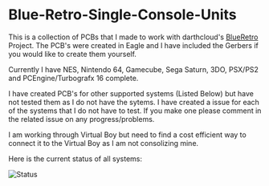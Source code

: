 # Blue-Retro-Single-Console-Units

This is a collection of PCBs that I made to work with darthcloud's [BlueRetro] Project. The PCB's were created in Eagle and I have included the Gerbers if you would like to create them yourself.

Currently I have NES, Nintendo 64, Gamecube, Sega Saturn, 3DO, PSX/PS2 and PCEngine/Turbografx 16 complete.

I have created PCB's for other supported systems (Listed Below) but have not tested them as I do not have the sytems. I have created a issue for each of the systems that I do not have to test. If you make one please comment in the related issue on any progress/problems.

I am working through Virtual Boy but need to find a cost efficient way to connect it to the Virtual Boy as I am not consolizing mine.

Here is the current status of all systems:

![Status]


<!----------------------------------------------------------------------------->

[BlueRetro]: https://github.com/darthcloud/BlueRetro
[Status]: https://user-images.githubusercontent.com/20894227/166346379-80091a03-0587-4573-b64a-cd41d2820dc9.png